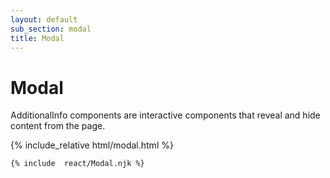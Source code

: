 ```yaml
---
layout: default
sub_section: modal
title: Modal
---
```


# Modal

AdditionalInfo components are interactive components that reveal and hide content from the page.

<div class="site-c-showcase">
{% include_relative html/modal.html %}
</div>

```html
{% include  react/Modal.njk %}
```